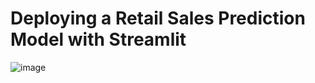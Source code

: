 
# Deploying a Retail Sales Prediction Model with Streamlit
![image](https://th.bing.com/th/id/R.6d386881a09bda6427e3841c2a942f6e?rik=NIxpybYcM0cagg&pid=ImgRaw&r=0)


